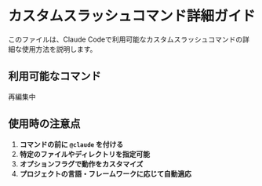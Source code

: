 # カスタムスラッシュコマンド詳細ガイド

このファイルは、Claude Codeで利用可能なカスタムスラッシュコマンドの詳細な使用方法を説明します。

## 利用可能なコマンド

再編集中


## 使用時の注意点

1. **コマンドの前に `@claude` を付ける**
2. **特定のファイルやディレクトリを指定可能**
3. **オプションフラグで動作をカスタマイズ**
4. **プロジェクトの言語・フレームワークに応じて自動適応**
